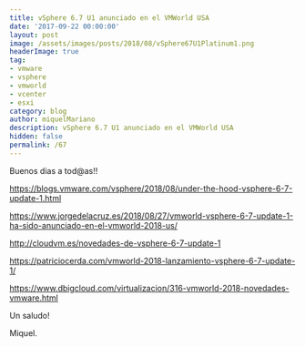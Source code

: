 ```yaml
---
title: vSphere 6.7 U1 anunciado en el VMWorld USA
date: '2017-09-22 00:00:00'
layout: post
image: /assets/images/posts/2018/08/vSphere67U1Platinum1.png
headerImage: true
tag:
- vmware
- vsphere
- vmworld
- vcenter
- esxi
category: blog
author: miquelMariano
description: vSphere 6.7 U1 anunciado en el VMWorld USA
hidden: false
permalink: /67
---
```


Buenos dias a tod@as!!

https://blogs.vmware.com/vsphere/2018/08/under-the-hood-vsphere-6-7-update-1.html

https://www.jorgedelacruz.es/2018/08/27/vmworld-vsphere-6-7-update-1-ha-sido-anunciado-en-el-vmworld-2018-us/

http://cloudvm.es/novedades-de-vsphere-6-7-update-1

https://patriciocerda.com/vmworld-2018-lanzamiento-vsphere-6-7-update-1/

https://www.dbigcloud.com/virtualizacion/316-vmworld-2018-novedades-vmware.html






Un saludo!

Miquel.


